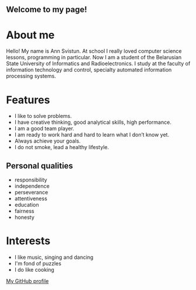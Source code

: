 ## Welcome to my page!

# About me
 Hello!  My name is Ann Svistun.  At school I really loved computer science lessons, programming in particular.  Now I am a student of the Belarusian State University of Informatics and Radioelectronics.  I study at the faculty of information technology and control, specialty automated information processing systems.

# Features
 - I like to solve problems.  
 - I have creative thinking, good analytical skills, high performance.  
 - I am a good team player.
 - I am ready to work hard and hard to learn what I don’t know yet.  
 - Always achieve your goals.
 - I do not smoke, lead a healthy lifestyle.
 
 ## Personal qualities
 - responsibility
 - independence
 - perseverance
 - attentiveness
 - education
 - fairness
 - honesty
 
 # Interests
 - I like music, singing and dancing
 - I'm fond of puzzles
 - I do like cooking
 
 [My GitHub profile](https://github.com/ann-svistun)
